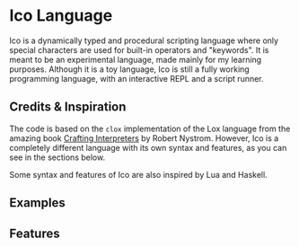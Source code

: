 # Ico Language

Ico is a dynamically typed and procedural scripting language where only special characters are used for built-in operators and "keywords". It is meant to be an experimental language, made mainly for my learning purposes. Although it is a toy language, Ico is still a fully working programming language, with an interactive REPL and a script runner.

## Credits & Inspiration

The code is based on the `clox` implementation of the Lox language from the amazing book [Crafting Interpreters](https://craftinginterpreters.com/) by Robert Nystrom. However, Ico is a completely different language with its own syntax and features, as you can see in the sections below.

Some syntax and features of Ico are also inspired by Lua and Haskell.

## Examples

## Features

